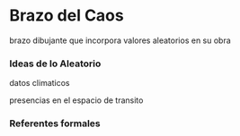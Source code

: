 # Brazo del Caos
brazo dibujante que incorpora valores aleatorios en su obra

### Ideas de lo Aleatorio

datos climaticos

presencias en el espacio de transito 


### Referentes formales
